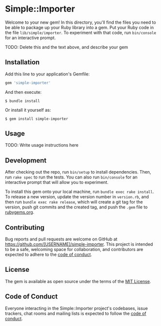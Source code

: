 # Simple::Importer

Welcome to your new gem! In this directory, you'll find the files you need to be able to package up your Ruby library into a gem. Put your Ruby code in the file `lib/simple/importer`. To experiment with that code, run `bin/console` for an interactive prompt.

TODO: Delete this and the text above, and describe your gem

## Installation

Add this line to your application's Gemfile:

```ruby
gem 'simple-importer'
```

And then execute:

    $ bundle install

Or install it yourself as:

    $ gem install simple-importer

## Usage

TODO: Write usage instructions here

## Development

After checking out the repo, run `bin/setup` to install dependencies. Then, run `rake spec` to run the tests. You can also run `bin/console` for an interactive prompt that will allow you to experiment.

To install this gem onto your local machine, run `bundle exec rake install`. To release a new version, update the version number in `version.rb`, and then run `bundle exec rake release`, which will create a git tag for the version, push git commits and the created tag, and push the `.gem` file to [rubygems.org](https://rubygems.org).

## Contributing

Bug reports and pull requests are welcome on GitHub at https://github.com/[USERNAME]/simple-importer. This project is intended to be a safe, welcoming space for collaboration, and contributors are expected to adhere to the [code of conduct](https://github.com/[USERNAME]/simple-importer/blob/master/CODE_OF_CONDUCT.md).

## License

The gem is available as open source under the terms of the [MIT License](https://opensource.org/licenses/MIT).

## Code of Conduct

Everyone interacting in the Simple::Importer project's codebases, issue trackers, chat rooms and mailing lists is expected to follow the [code of conduct](https://github.com/[USERNAME]/simple-importer/blob/master/CODE_OF_CONDUCT.md).
